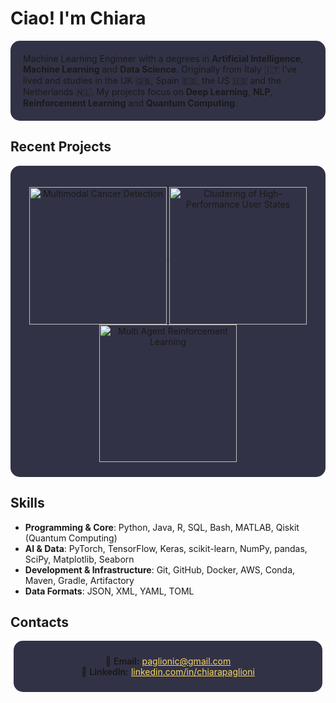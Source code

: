 # Ciao! I'm Chiara
<div style="background-color: rgba(50, 50, 70, 1); padding: 20px; border-radius: 15px;">
  <br\>
  Machine Learning Engineer with a degrees in <strong>Artificial Intelligence</strong>, <strong>Machine Learning</strong> and <strong>Data Science</strong>. Originally from Italy 🇮🇹 I’ve lived and studies in the UK 🇬🇧, Spain 🇪🇸, the US 🇺🇸 and the Netherlands 🇳🇱.
  My projects focus on <strong>Deep Learning</strong>, <strong>NLP</strong>, <strong>Reinforcement Learning</strong> and <strong>Quantum Computing</strong>. 
  </ul>
</div>

## Recent Projects

<div style="background-color: rgba(50, 50, 70, 1); padding: 10px; padding-top: 20px; border-radius: 15px; align-items: center;">
  <p align="center">
    <a href="https://github.com/chiarapaglioni/PasqalAIQuantumChallenge">
      <img width="220" src="https://github-readme-stats.vercel.app/api/pin/?username=chiarapaglioni&repo=PasqalAIQuantumChallenge&theme=react&bg_color=1F222E&title_color=F85D7F&hide_border=true&icon_color=F8D866&show_icons=false" align="center" alt="Multimodal Cancer Detection"/>
    </a>
    <a href="https://github.com/chiarapaglioni/UserStates-Clustering">
      <img width="220" src="https://github-readme-stats.vercel.app/api/pin/?username=chiarapaglioni&repo=UserStates-Clustering&theme=react&bg_color=1F222E&title_color=F85D7F&hide_border=true&icon_color=F8D866&show_icons=false" align="center" alt="Clustering of High-Performance User States"/>
    </a>
    <a href="https://github.com/chiarapaglioni/MultiAgentSurveillance">
      <img width="220" src="https://github-readme-stats.vercel.app/api/pin/?username=chiarapaglioni&repo=MultiAgentSurveillance&theme=react&bg_color=1F222E&title_color=F85D7F&hide_border=true&icon_color=F8D866&show_icons=false" align="center" alt="Multi Agent Reinforcement Learning"/>
    </a>
  </p>
</div>

## Skills

- **Programming & Core**: Python, Java, R, SQL, Bash, MATLAB, Qiskit (Quantum Computing)
- **AI & Data**: PyTorch, TensorFlow, Keras, scikit-learn, NumPy, pandas, SciPy, Matplotlib, Seaborn
- **Development & Infrastructure**: Git, GitHub, Docker, AWS, Conda, Maven, Gradle, Artifactory
- **Data Formats**: JSON, XML, YAML, TOML

<!-- ## ⚙️ GitHub Analytics
<p align="center">
  <a href="https://github.com/AVS1508">
    <img height="150em" src="https://github-readme-stats.vercel.app/api?username=null3000&show_icons=true&locale=en&count_private=true&hide_rank=true&custom_title=My%20GitHub%20Stats&disable_animations=false&theme=algolia"/>
    <img height="150em" src="https://github-readme-stats.vercel.app/api/top-langs/?username=chiarapaglioni&langs_count=8&theme=algolia"/>
  </a>
</p> -->

## Contacts
<div style="background-color: rgba(50, 50, 70, 1); padding: 10px; border-radius: 15px; margin: 5px; text-align: center;">
  <p>
    📧 <strong>Email:</strong> <a href="mailto:paglionic@gmail.com" style="color:#f8d866;">paglionic@gmail.com</a><br>
    💼 <strong>LinkedIn:</strong> <a href="https://www.linkedin.com/in/chiarapaglioni" style="color:#f8d866;">linkedin.com/in/chiarapaglioni</a>
  </p>
</div>
